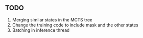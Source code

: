 ## TODO

1. Merging similar states in the MCTS tree
2. Change the training code to include mask and the other states
3. Batching in inference thread